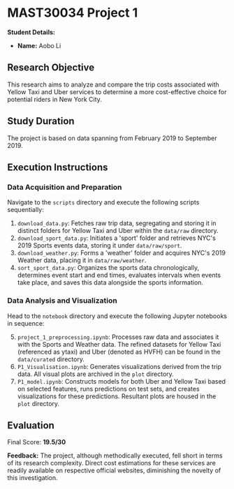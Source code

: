 # MAST30034 Project 1

**Student Details:**
- **Name:** Aobo Li

## Research Objective

This research aims to analyze and compare the trip costs associated with Yellow Taxi and Uber services to determine a more cost-effective choice for potential riders in New York City.

## Study Duration

The project is based on data spanning from February 2019 to September 2019.

## Execution Instructions

### Data Acquisition and Preparation

Navigate to the `scripts` directory and execute the following scripts sequentially:

1. `download_data.py`: Fetches raw trip data, segregating and storing it in distinct folders for Yellow Taxi and Uber within the `data/raw` directory.
2. `download_sport_data.py`: Initiates a 'sport' folder and retrieves NYC's 2019 Sports events data, storing it under `data/raw/sport`.
3. `download_weather.py`: Forms a 'weather' folder and acquires NYC's 2019 Weather data, placing it in `data/raw/weather`.
4. `sort_sport_data.py`: Organizes the sports data chronologically, determines event start and end times, evaluates intervals when events take place, and saves this data alongside the sports information.

### Data Analysis and Visualization

Head to the `notebook` directory and execute the following Jupyter notebooks in sequence:

5. `project_1_preprocessing.ipynb`: Processes raw data and associates it with the Sports and Weather data. The refined datasets for Yellow Taxi (referenced as ytaxi) and Uber (denoted as HVFH) can be found in the `data/curated` directory.
6. `P1_Visualisation.ipynb`: Generates visualizations derived from the trip data. All visual plots are archived in the `plot` directory.
7. `P1_model.ipynb`: Constructs models for both Uber and Yellow Taxi based on selected features, runs predictions on test sets, and creates visualizations for these predictions. Resultant plots are housed in the `plot` directory.

## Evaluation

Final Score: **19.5/30**

**Feedback:** The project, although methodically executed, fell short in terms of its research complexity. Direct cost estimations for these services are readily available on respective official websites, diminishing the novelty of this investigation.

